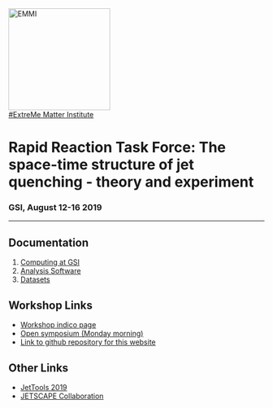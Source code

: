 <!-- [EMMI Logo](https://www.gsi.de/fileadmin/_processed_/4/d/csm_Emmi_logo_web_2aa7dc5b12.png) -->
<!--![EMMI Logo](https://avatars3.githubusercontent.com/u/9026572?s=400&u=4a9412e0949d3fd1c07251a2e1be0357ee1652e8&v=4)-->

<a href="https://www.gsi.de/work/wissenschaftliche_netzwerke/helmholtz_allianz_emmi.htm">
  <img src="https://avatars3.githubusercontent.com/u/9026572?s=400&u=4a9412e0949d3fd1c07251a2e1be0357ee1652e8&v=4" alt="EMMI"   width="200" height="200"> <br> #ExtreMe Matter Institute </a>

<!-- ## [ExtreMe Matter Institute](https://www.gsi.de/work/wissenschaftliche_netzwerke/helmholtz_allianz_emmi.htm) -->

# Rapid Reaction Task Force: The space-time structure of jet quenching - theory and experiment

### GSI, August 12-16 2019

<hr>

## Documentation
1. [Computing at GSI](computing.md)
2. [Analysis Software](software.md)
3. [Datasets](datasets.md)

## Workshop Links <a name="WorkshopLinks"></a>

- <a href="https://indico.gsi.de/event/9270/" target="_blank"> Workshop indico page </a>
- <a href="https://indico.gsi.de/event/9065/" target="_blank"> Open symposium (Monday morning) </a>
- <a href="https://github.com/EMMI-Jet-RRTF/web/" target="_blank"> Link to github repository for this website </a>

## Other Links

- <a href="https://indico.cern.ch/event/771644/overview" target="_blank"> JetTools 2019 </a>
- <a href="http://jetscape.org/" target="_blank"> JETSCAPE Collaboration </a>
